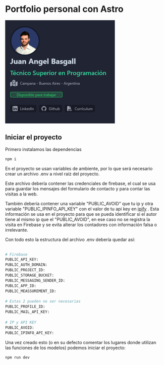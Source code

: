 # Portfolio personal con Astro

![Imagen del proyecto](./public/project-img.png)

## Iniciar el proyecto

Primero instalamos las dependencias

```bash
npm i
```

En el proyecto se usan variables de ambiente, por lo que será necesario crear un archivo .env a nivel raíz del proyecto.

Este archivo debería contener las credenciales de firebase, el cual se usa para guardar los mensajes del formulario de contacto y para contar las visitas a la web.

También debería contener una variable "PUBLIC_AVOID" que tu ip y otra variable "PUBLIC_IPINFO_API_KEY" con el valor de tu api key en [ipify](https://www.ipify.org/) . Esta información se usa en el proyecto para que se pueda identificar si el autor tiene al mismo ip que el "PUBLIC_AVOID", en ese caso no se registra la visita en Firebase y se evita alterar los contadores con información falsa o irrelevante.

Con todo esto la estructura del archivo .env debería quedar así:

```bash

# Firebase
PUBLIC_API_KEY:
PUBLIC_AUTH_DOMAIN:
PUBLIC_PROJECT_ID:
PUBLIC_STORAGE_BUCKET:
PUBLIC_MESSAGING_SENDER_ID:
PUBLIC_APP_ID:
PUBLIC_MEASSUREMENT_ID:

# Estas 2 pueden no ser necesarias
PUBLIC_PROFILE_ID:
PUBLIC_MAIL_API_KEY:

# IP y API KEY
PUBLIC_AVOID:
PUBLIC_IPINFO_API_KEY:

```

Una vez creado esto (o en su defecto comentar los lugares donde utilizan las funciones de los modelos) podemos iniciar el proyecto:

```bash
npm run dev
```
